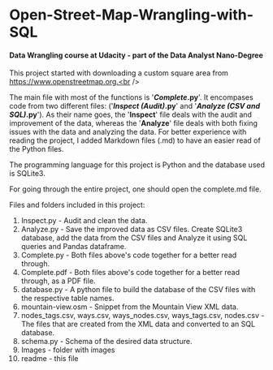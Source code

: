 # Open-Street-Map-Wrangling-with-SQL
#### Data Wrangling course at Udacity - part of the Data Analyst Nano-Degree
This project started with downloading a custom square area from https://www.openstreetmap.org.<br />

The main file with most of the functions is '<b><i>Complete</i>.py</b>'. It encompases code from two different files: ('<b><i>Inspect (Audit)</i>.py</b>' and '<b><i>Analyze (CSV and SQL)</i>.py</b>'). As their name goes, the '<b>Inspect</b>' file deals with the audit and improvement of the data, whereas the '<b>Analyze</b>' file deals with both fixing issues with the data and analyzing the data. For better experience with reading the project, I added Markdown files (.md) to have an easier read of the Python files.<br />

The programming language for this project is Python and the database used is SQLite3.

For going through the entire project, one should open the complete.md file.

Files and folders included in this project:
1. Inspect.py - Audit and clean the data.
2. Analyze.py - Save the improved data as CSV files. Create SQLite3 database, add the data from the CSV files and Analyze it using SQL queries and Pandas dataframe.
3. Complete.py - Both files above's code together for a better read through.
4. Complete.pdf -  Both files above's code together for a better read through, as a PDF file.
5. database.py - A python file to build the database of the CSV files with the respective table names.
6. mountain-view.osm - Snippet from the Mountain View XML data.
7. nodes_tags.csv, ways.csv, ways_nodes.csv, ways_tags.csv, nodes.csv - The files that are created from the XML data and converted to an SQL database.
8. schema.py - Schema of the desired data structure.
9. Images - folder with images
10. readme - this file
